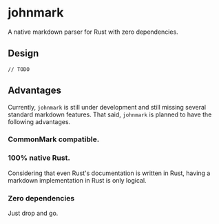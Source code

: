 johnmark
========

A native markdown parser for Rust with zero dependencies.

Design
------

    // TODO


Advantages
----------

Currently, `johnmark` is still under development and still missing several
standard markdown features. That said, `johnmark` is planned to have the
following advantages.

### CommonMark compatible. ###

### 100% native Rust. ###

Considering that even Rust's documentation is written in Rust, having a markdown
implementation in Rust is only logical.

### Zero dependencies ###

Just drop and go.
